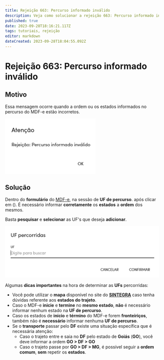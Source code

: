 ```yaml
---
title: Rejeição 663: Percurso informado inválido
description: Veja como solucionar a rejeição 663: Percurso informado inválido no Gweb.
published: true
date: 2023-09-28T18:16:21.117Z
tags: tutoriais, rejeição
editor: markdown
dateCreated: 2023-09-28T18:04:55.092Z
---
```


# Rejeição 663: Percurso informado inválido

## Motivo

Essa mensagem ocorre quando a ordem ou os estados informados no percurso do MDF-e estão incorretos.

![Mensagem da rejeição](/tutoriais/rejeicoes/663/msg_rej_663.png)

## Solução

Dentro do **formulário** do [MDF-e](/movimentos/mdf-e), na sessão de **UF de percurso**. após clicar em (<span class="mdi mdi-pencil"></span>). É necessário informar **corretamente** os **estados** a **ordem** dos mesmos.

Basta **pesquisar** e **selecionar** as UF's que deseja **adicionar**.

![Solução para a rejeição 663](/tutoriais/rejeicoes/663/sol_rej_663_1.png)

Algumas **dicas importantes** na hora de determinar as **UFs** percorridas:

- Você pode utilizar o **mapa** disponível no site do [**SINTEGRA**](http://www.sintegra.gov.br/) caso tenha dúvidas referente aos **estados do trajeto**.
- Caso o MDF-e **inicie** e **termine** no **mesmo estado**, **não** é necessário informar nenhum estado na **UF de percurso**.
- Caso os estados de **início** e **término** do MDF-e forem **fronteiriços**, também não é **necessário** informar nenhuma **UF de percurso**.
- Se o **transporte** passar pelo **DF** existe uma situação específica que é necessária atenção:
	- Caso o trajeto entre e saia no **DF** pelo estado de **Goiás** (**GO**), você deve informar a ordem **GO > DF > GO**
  - Caso o trajeto passe por **GO > DF > MG**, é possível seguir a **ordem comum**, **sem** repetir os **estados**.

